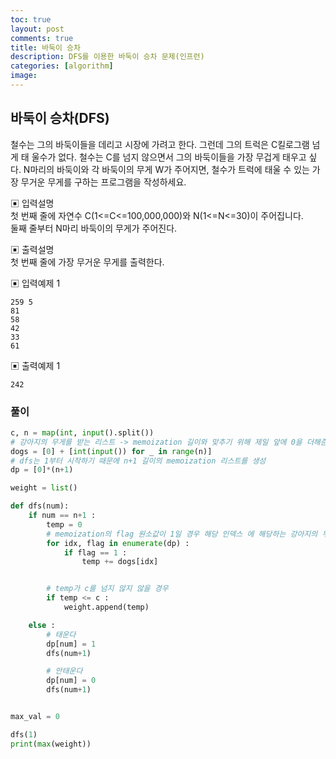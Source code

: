```yaml
---
toc: true
layout: post
comments: true
title: 바둑이 승차
description: DFS를 이용한 바둑이 승차 문제(인프런)
categories: [algorithm]
image:
---
```

## 바둑이 승차(DFS)

철수는 그의 바둑이들을 데리고 시장에 가려고 한다. 그런데 그의 트럭은 C킬로그램 넘게 태
울수가 없다. 철수는 C를 넘지 않으면서 그의 바둑이들을 가장 무겁게 태우고 싶다.
N마리의 바둑이와 각 바둑이의 무게 W가 주어지면, 철수가 트럭에 태울 수 있는 가장 무거운
무게를 구하는 프로그램을 작성하세요.


▣ 입력설명<br>
첫 번째 줄에 자연수 C(1<=C<=100,000,000)와 N(1<=N<=30)이 주어집니다. <br>
둘째 줄부터 N마리 바둑이의 무게가 주어진다.

▣ 출력설명 <br>
첫 번째 줄에 가장 무거운 무게를 출력한다.

▣ 입력예제 1
```shell
259 5
81
58
42
33
61
```


▣ 출력예제 1

`242`

### 풀이

```python
c, n = map(int, input().split())
# 강아지의 무게를 받는 리스트 -> memoization 길이와 맞추기 위해 제일 앞에 0을 더해준다.
dogs = [0] + [int(input()) for _ in range(n)]
# dfs는 1부터 시작하기 때문에 n+1 길이의 memoization 리스트를 생성
dp = [0]*(n+1)

weight = list()

def dfs(num):
    if num == n+1 :
        temp = 0
        # memoization의 flag 원소값이 1일 경우 해당 인덱스 에 해당하는 강아지의 무게를 더한다.
        for idx, flag in enumerate(dp) :
            if flag == 1 :
                temp += dogs[idx]


        # temp가 c를 넘지 않지 않을 경우
        if temp <= c :
            weight.append(temp)

    else :
        # 태운다
        dp[num] = 1
        dfs(num+1)

        # 안태운다
        dp[num] = 0
        dfs(num+1)


max_val = 0

dfs(1)
print(max(weight))
```